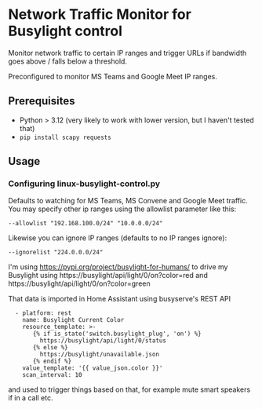 # Network Traffic Monitor for Busylight control

Monitor network traffic to certain IP ranges and trigger URLs if bandwidth goes above / falls below a threshold.

Preconfigured to monitor MS Teams and Google Meet IP ranges.

## Prerequisites

* Python > 3.12 (very likely to work with lower version, but I haven't tested that)
* ```pip install scapy requests```

## Usage

### Configuring linux-busylight-control.py

Defaults to watching for MS Teams, MS Convene and Google Meet traffic. You may specify other ip ranges using the allowlist parameter like this:

    --allowlist "192.168.100.0/24" "10.0.0.0/24"

Likewise you can ignore IP ranges (defaults to no IP ranges ignore):

    --ignorelist "224.0.0.0/24"

I'm using https://pypi.org/project/busylight-for-humans/ to drive my Busylight using https://busylight/api/light/0/on?color=red and https://busylight/api/light/0/on?color=green

That data is imported in Home Assistant using busyserve's REST API

      - platform: rest
        name: Busylight Current Color
        resource_template: >-
           {% if is_state('switch.busylight_plug', 'on') %}
             https://busylight/api/light/0/status
           {% else %}
             https://busylight/unavailable.json
           {% endif %}
        value_template: '{{ value_json.color }}'
        scan_interval: 10

and used to trigger things based on that, for example mute smart speakers if in a call etc.
